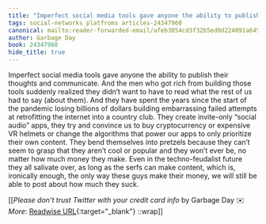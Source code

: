 ```yaml
---
title: "Imperfect social media tools gave anyone the ability to publish ..."
tags: social-networks platfroms articles-24347960
canonical: mailto:reader-forwarded-email/afeb3054cd3f32b5ed0d224091a64514
author: Garbage Day
book: 24347960
hide_title: true
---
```


Imperfect social media tools gave anyone the ability to publish their thoughts and communicate. And the men who got rich from building those tools suddenly realized they didn’t want to have to read what the rest of us had to say (about them). And they have spent the years since the start of the pandemic losing billions of dollars building embarrassing failed attempts at retrofitting the internet into a country club. They create invite-only “social audio” apps, they try and convince us to buy cryptocurrency or expensive VR helmets or change the algorithms that power our apps to only prioritize their own content. They bend themselves into pretzels because they can’t seem to grasp that they aren’t cool or popular and they won’t ever be, no matter how much money they make. Even in the techno-feudalist future they all salivate over, as long as the serfs can make content, which is, ironically enough, the only way these guys make their money, we will still be able to post about how much they suck.


[[<cite>_Please don't trust Twitter with your credit card info_</cite> by Garbage Day ✉️<br>
_More_: [Readwise URL](https://readwise.io/open/475481647){:target="_blank"}
::wrap]]